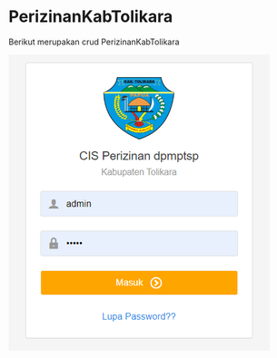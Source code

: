 # PerizinanKabTolikara
Berikut merupakan crud PerizinanKabTolikara

![Alt Text](halaman_login.png)





